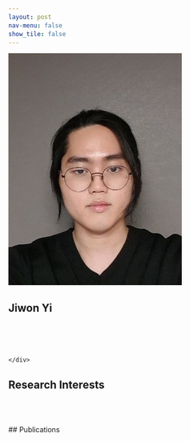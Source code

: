 ```yaml
---
layout: post
nav-menu: false 
show_tile: false
---
```


<!-- One -->
<section id="one">
	<div class="inner">
		<span class="image left"><img src="../assets/people/jiwon-yi/jiwon-yi.jpeg" alt="" /></span>

<h2>Jiwon Yi</h2>

<br>
<br>
<br>
<p/>


	</div>
</section>

## Research Interests
<br>
<br>
<br>
## Publications
<br>
<br>
<br>
